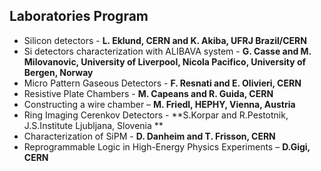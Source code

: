 ﻿## Laboratories Program

* Silicon detectors - **L. Eklund, CERN and K. Akiba, UFRJ Brazil/CERN**
* Si detectors characterization with ALIBAVA system - **G. Casse and M. Milovanovic, University of Liverpool, Nicola Pacifico, University of Bergen, Norway**
* Micro Pattern Gaseous Detectors - **F. Resnati and E. Olivieri, CERN**
* Resistive Plate Chambers - **M. Capeans and R. Guida, CERN**
* Constructing a wire chamber – **M. Friedl, HEPHY, Vienna, Austria**
* Ring Imaging Cerenkov Detectors - **S.Korpar and R.Pestotnik, J.S.Institute Ljubljana, Slovenia **
* Characterization of SiPM - **D. Danheim and T. Frisson, CERN**
* Reprogrammable Logic in High-Energy Physics Experiments – **D.Gigi, CERN**
